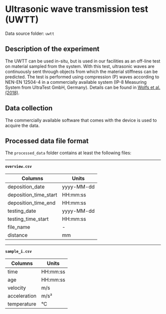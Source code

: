 # Ultrasonic wave transmission test (UWTT)

Data source folder: `uwtt`

## Description of the experiment

The UWTT can be used in-situ, but is used in our facilities as an off-line test on material sampled from the system. With this test, ultrasonic waves are continuously sent through objects from which the material stiffness can be predicted. The test is performed using compression (P) waves according to NEN-EN 12504-4 in a commercially available system (IP-8 Measuring System from UltraTest GmbH, Germany). Details can be found in [Wolfs et al. (2018)](https://doi.org/10.1016/j.conbuildmat.2018.06.060).  

## Data collection

The commercially available software that comes with the device is used to acquire the data.

## Processed data file format

The `processed_data` folder contains at least the following files:

---

**`overview.csv`**

|Columns                        | Units      |
|-------------------------------|------------|
| deposition_date               | yyyy-MM-dd |
| deposition_time_start         | HH:mm:ss   |
| deposition_time_end           | HH:mm:ss   |
| testing_date                  | yyyy-MM-dd |
| testing_time_start            | HH:mm:ss   |
| file_name                     | -          |
| distance                      | mm         |

---

**`sample_i.csv`**

|Columns                        | Units      |
|-------------------------------|------------|
| time                          | HH:mm:ss   |
| age                           | HH:mm:ss   |
| velocity                      | m/s        |
| acceleration                  | m/s²       |
| temperature                   | °C         |
